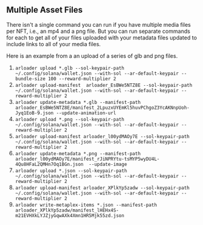## Multiple Asset Files

There isn't a single command you can run if you have multiple media files per NFT, i.e., an mp4 and a png file. But you can run separate commands for each to get all of your files uploaded with your metadata files updated to include links to all of your media files.

Here is an example from a an upload of a series of glb and png files.

1. `arloader upload *.glb --sol-keypair-path ~/.config/solana/wallet.json --with-sol --ar-default-keypair --bundle-size 100 --reward-multiplier 2`
2. `arloader upload-manifest  arloader_EsBWe5NTZ8E --sol-keypair-path ~/.config/solana/wallet.json --with-sol --ar-default-keypair --reward-multiplier 2`
3. `arloader update-metadata *.glb --manifest-path arloader_EsBWe5NTZ8E/manifest_2LpuzxUYEmKl5huvPChgoZ3YcAKNnpUoh-Jyq1EoB-9.json --update-animation-url`
4. `arloader upload *.png --sol-keypair-path ~/.config/solana/wallet.json --with-sol --ar-default-keypair --reward-multiplier 2`
5. `arloader upload-manifest arloader_l00ydMAOy7E --sol-keypair-path ~/.config/solana/wallet.json --with-sol --ar-default-keypair --reward-multiplier 2`
6. `arloader update-metadata *.png --manifest-path arloader_l00ydMAOy7E/manifest_rJiNPRYtu-tsMYP5wyDU4L-4Qu8HFaL2QMHn7Oq1BGn.json  --update-image`
7. `arloader upload *.json --sol-keypair-path ~/.config/solana/wallet.json --with-sol --ar-default-keypair --reward-multiplier 2`
8. `arloader upload-manifest arloader_XPlkYp5zadw --sol-keypair-path ~/.config/solana/wallet.json --with-sol --ar-default-keypair --reward-multiplier 2`
9. `arloader write-metaplex-items *.json --manifest-path arloader_XPlkYp5zadw/manifest_lHEHx4S-m21EVHXkLYJZjyGqwAXk4Xmn1HR5Mjk55zd.json`

